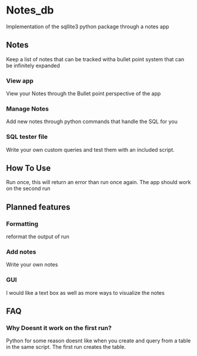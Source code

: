 # Notes_db
Implementation of the sqllite3 python package through a notes app

## Notes
Keep a list of notes that can be tracked witha bullet point system that can be infinitely expanded

### View app
View your Notes through the Bullet point perspective of the app

### Manage Notes
Add new notes through python commands that handle the SQL for you

### SQL tester file
Write your own custom queries and test them with an included script.

## How To Use
Run once, this will return an error than run once again. The app should work on the second run

## Planned features
### Formatting
reformat the output of run

### Add notes
Write your own notes

### GUI
I would like a text box as well as more ways to visualize the notes

## FAQ

### Why Doesnt it work on the first run?
Python for some reason doesnt like when you create and query from a table in the same script. The first run creates the table.